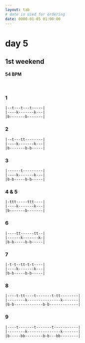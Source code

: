```yaml
---
layout: tab
# date is used for ordering
date: 0000-01-05 01:00:00
---
```


# day 5
## 1st weekend

#### 54 BPM

<br/>

### 1
```
|--t---t---t-----|
|----k-------k---|
|b-------b-------|
```

### 2
```
|--t---tt--------|
|----k-------k---|
|b-------b-b-----|
```

### 3
```
|------t---------|
|----k-------k---|
|b-b-----b-b-----|
```

### 4 & 5
```
|-ttt-----ttt----|
|----k-------k---|
|b-------b-------|
```

### 6
```
|----tt------tt--|
|------k-------k-|
|b-b-----b-b-----|
```

### 7
```
|-t-t--tt-t-t----|
|----k-------k---|
|b-b-----b-b-----|
```

### 8
```
|----t-tt----t-------t-tt--------|
|--------k---------------k-------|
|b-b-------------b-b-------------|
```

### 9
```
|----t-------t-------t-----------|
|--------k---------------k-------|
|b-----bb--------b-b---bb--------|
```
